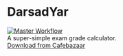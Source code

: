 # DarsadYar
[![Master Workflow](https://github.com/emranbm/darsadyar/actions/workflows/master.yaml/badge.svg)](https://github.com/emranbm/darsadyar/actions/workflows/master.yaml)  
A super-simple exam grade calculator.  
[Download from Cafebazaar](https://cafebazaar.ir/app/ir.blog.mrcoder.darsadyar/)
